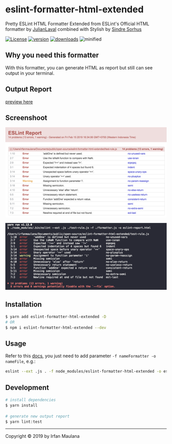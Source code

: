 # eslint-formatter-html-extended

Pretty ESLint HTML Formatter Extended from ESLint's Official HTML formatter by [JulianLaval](https://github.com/JulianLaval) combined with Stylish by [Sindre Sorhus](https://github.com/sindresorhus)

[![License](https://img.shields.io/github/license/mazipan/eslint-formatter-html-extended.svg?longCache=true)](https://github.com/mazipan/eslint-formatter-html-extended) [![version](https://img.shields.io/npm/v/eslint-formatter-html-extended.svg?maxAge=3600)](https://www.npmjs.com/package/eslint-formatter-html-extended)
[![downloads](https://img.shields.io/npm/dt/eslint-formatter-html-extended.svg?maxAge=86400)](https://www.npmjs.com/package/eslint-formatter-html-extended) ![minified](https://badgen.net/bundlephobia/minzip/eslint-formatter-html-extended)

## Why you need this formatter

With this formatter, you can generate HTML as report but still can see output in your terminal.

## Output Report

[preview here](http://htmlpreview.github.io/?https://github.com/mazipan/eslint-formatter-html-extended/blob/master/eslint-report.html)

## Screenshoot

![](screenshoot-html.png)

![](screenshoot-stylish.png)

## Installation

```bash
$ yarn add eslint-formatter-html-extended -D
# OR
$ npm i eslint-formatter-html-extended --dev
```

## Usage

Refer to this [docs](https://eslint.org/docs/user-guide/formatters/), you just need to add parameter `-f nameFormatter -o nameFile`, e.g.:

```bash
eslint --ext .js . -f node_modules/eslint-formatter-html-extended -o eslint-report.html
```

## Development

```bash
# install dependencies
$ yarn install

# generate new output report
$ yarn lint:test
```


---

Copyright © 2019 by Irfan Maulana

